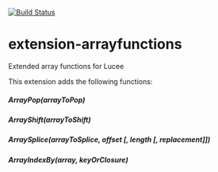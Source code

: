 [![Build Status](https://travis-ci.org/Yamaha32088/extension-arrayfunctions.svg?branch=master)](https://travis-ci.org/Yamaha32088/extension-arrayfunctions)
# extension-arrayfunctions
Extended array functions for Lucee

This extension adds the following functions:
##### ArrayPop(arrayToPop)
##### ArrayShift(arrayToShift)
##### ArraySplice(arrayToSplice, offset [, length [, replacement]])
##### ArrayIndexBy(array, keyOrClosure)
